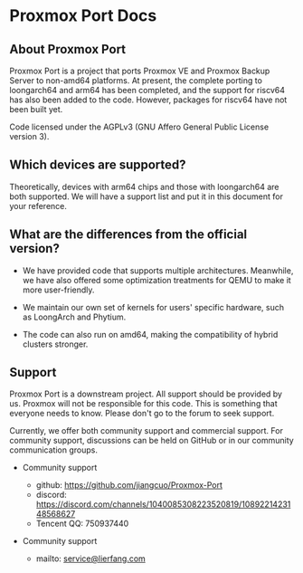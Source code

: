 # Proxmox Port Docs

## About Proxmox Port

Proxmox Port is a project that ports Proxmox VE and Proxmox Backup Server to non-amd64 platforms. At present, the complete porting to loongarch64 and arm64 has been completed, and the support for riscv64 has also been added to the code. However, packages for riscv64 have not been built yet.

Code licensed under the  AGPLv3 (GNU Affero General Public License version 3).

## Which devices are supported?

Theoretically, devices with arm64 chips and those with loongarch64 are both supported. We will have a support list and put it in this document for your reference.

## What are the differences from the official version?

- We have provided code that supports multiple architectures. Meanwhile, we have also offered some optimization treatments for QEMU to make it more user-friendly.

- We maintain our own set of kernels for users' specific hardware, such as LoongArch and Phytium.

- The code can also run on amd64, making the compatibility of hybrid clusters stronger.

## Support

Proxmox Port is a downstream project. All support should be provided by us. Proxmox will not be responsible for this code. This is something that everyone needs to know. Please don't go to the forum to seek support.

Currently, we offer both community support and commercial support. For community support, discussions can be held on GitHub or in our community communication groups.

 - Community support
    - github: https://github.com/jiangcuo/Proxmox-Port
    - discord: https://discord.com/channels/1040085308223520819/1089221423148568627
    - Tencent QQ: 750937440

 - Community support
    - mailto: service@lierfang.com
